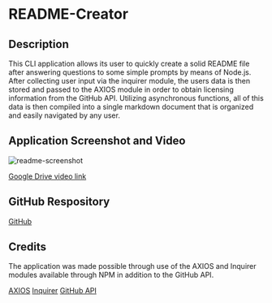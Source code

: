 # README-Creator

## Description
This CLI application allows its user to quickly create a solid README file after answering
questions to some simple prompts by means of Node.js. After collecting user input via the inquirer
module, the users data is then stored and passed to the AXIOS module in order to obtain
licensing information from the GitHub API. Utilizing asynchronous functions, all of this
data is then compiled into a single markdown document that is organized and easily navigated
by any user. 

## Application Screenshot and Video
![readme-screenshot](https://user-images.githubusercontent.com/66571617/93966270-76606b80-fd21-11ea-8501-f6d22563a2e2.PNG)

[Google Drive video link](https://drive.google.com/file/d/1ukiiTXq5WZY4A8F8IdjZG3cV2tbuUMbf/view?usp=sharing)

## GitHub Respository 
[GitHub](https://github.com/JJessee1371/README-Creator)

## Credits
The application was made possible through use of the AXIOS and Inquirer modules available through NPM 
in addition to the GitHub API. 

[AXIOS](https://www.npmjs.com/package/axios)
[Inquirer](https://www.npmjs.com/package/inquirer)
[GitHub API](https://developer.github.com/v3/)